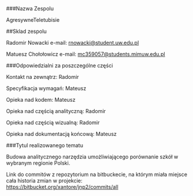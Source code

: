 ###Nazwa Zespolu


AgresywneTeletubisie

##Sklad zespolu

Radomir Nowacki e-mail: rnowacki@student.uw.edu.pl

Matuesz Chołołowicz e-mail: mc359057@students.mimuw.edu.pl

###Odpowiedzialni za poszczególne części


Kontakt na zewnątrz: Radomir

Specyfikacja wymagań: Mateusz

Opieka nad kodem: Mateusz

Opieka nad częścią analityczną: Radomir

Opieka nad częścią wizualną: Radomir

Opieka nad dokumentacją końcową: Mateusz


###Tytul realizowanego tematu


Budowa analitycznego narzędzia umożliwiającego porównanie szkół w wybranym regionie Polski.

Link do commitów z repozytorium na bitbuckecie, na którym miała miejsce cała historia zmian w projekcie:
https://bitbucket.org/xantore/jnp2/commits/all
